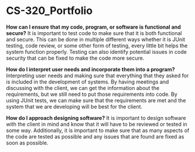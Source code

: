 # CS-320_Portfolio

**How can I ensure that my code, program, or software is functional and secure?**
It is important to test code to make sure that it is both functional and secure. This can be done in multiple different ways whether it is JUnit testing, code review, or some other form of testing, every little bit helps the system function properly. Testing can also identify potential issues in code security that can be fixed to make the code more secure.

**How do I interpret user needs and incorporate them into a program?**
Interpreting user needs and making sure that everything that they asked for is included in the development of systems. By having meetings and discussing with the client, we can get the information about the requirements, but we still need to put those requirements into code. By using JUnit tests, we can make sure that the requirements are met and the system that we are developing will be best for the client.

**How do I approach designing software?**
It is important to design software with the client in mind and know that it will have to be reviewed or tested in some way. Additionally, it is important to make sure that as many aspects of the code are tested as possible and any issues that are found are fixed as soon as possible.
